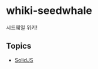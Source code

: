 # whiki-seedwhale
시드웨일 위키!

## Topics
- [SolidJS](https://github.com/seed2whale/whiki-seedwhale/blob/main/SolidJS.md#solidjs)
